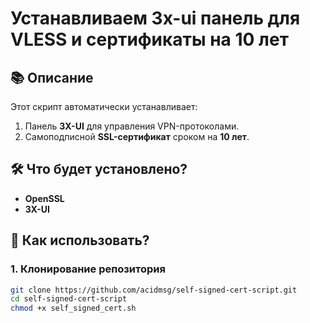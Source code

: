 # Устанавливаем 3x-ui панель для VLESS и сертификаты на 10 лет

## 📚 Описание

Этот скрипт автоматически устанавливает:
1. Панель **3X-UI** для управления VPN-протоколами.
2. Самоподписной **SSL-сертификат** сроком на **10 лет**.

## 🛠️ Что будет установлено?
- **OpenSSL**
- **3X-UI**

## 🚀 Как использовать?

### 1. Клонирование репозитория
```bash
git clone https://github.com/acidmsg/self-signed-cert-script.git
cd self-signed-cert-script
chmod +x self_signed_cert.sh
